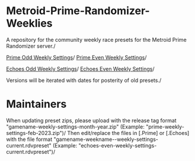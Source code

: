 # Metroid-Prime-Randomizer-Weeklies
A repository for the community weekly race presets for the Metroid Prime Randomizer server./

[Prime Odd Weekly Settings](https://github.com/Uncle-Reggie/Metroid-Prime-Randomizer-Weeklies/blob/main/Prime/prime-odd-weekly-settings-current.rdvpreset)/
[Prime Even Weekly Settings](https://github.com/Uncle-Reggie/Metroid-Prime-Randomizer-Weeklies/blob/main/Prime/prime-even-weekly-settings-current.rdvpreset)/

[Echoes Odd Weekly Settings]()/
[Echoes Even Weekly Settings]()/

Versions will be iterated with dates for posterity of old presets./

# Maintainers

When updating preset zips, please upload with the release tag format "gamename-weekly-settings-month-year.zip" (Example: "prime-weekly-settings-feb-2023.zip")/
Then edit/replace the files in [.Prime] or [.Echoes] with the file format "gamename-weekname--weekly-settings-current.rdvpreset" (Example: "echoes-even-weekly-settings-current.rdvpreset")/
